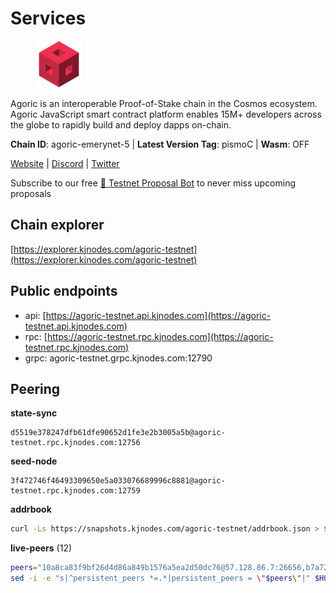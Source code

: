 # Services

<figure><img src="https://raw.githubusercontent.com/kj89/cosmos-images/main/logos/agoric.png" alt=""><figcaption></figcaption></figure>

Agoric is an interoperable Proof-of-Stake chain in the Cosmos ecosystem.  Agoric JavaScript smart contract platform enables 15M+ developers across the  globe to rapidly build and deploy dapps on-chain.

**Chain ID**: agoric-emerynet-5 | **Latest Version Tag**: pismoC | **Wasm**: OFF

[Website](https://agoric.com) | [Discord](https://discord.com/invite/qDW8DRes4s) | [Twitter](https://twitter.com/agoric)



Subscribe to our free [🤖 Testnet Proposal Bot](https://t.me/kjnodes_testnet_proposal_bot) to never miss upcoming proposals


## Chain explorer
[https://explorer.kjnodes.com/agoric-testnet](https://explorer.kjnodes.com/agoric-testnet)

## Public endpoints

* api: [https://agoric-testnet.api.kjnodes.com](https://agoric-testnet.api.kjnodes.com)
* rpc: [https://agoric-testnet.rpc.kjnodes.com](https://agoric-testnet.rpc.kjnodes.com)
* grpc: agoric-testnet.grpc.kjnodes.com:12790

## Peering

**state-sync**

```text
d5519e378247dfb61dfe90652d1fe3e2b3005a5b@agoric-testnet.rpc.kjnodes.com:12756
```

**seed-node**

```text
3f472746f46493309650e5a033076689996c8881@agoric-testnet.rpc.kjnodes.com:12759
```

**addrbook**
```bash
curl -Ls https://snapshots.kjnodes.com/agoric-testnet/addrbook.json > $HOME/.agoric/config/addrbook.json
```

**live-peers** (12)
```bash
peers="10a8ca83f9bf26d4d86a849b1576a5ea2d50dc76@57.128.86.7:26656,b7a728cbf102ff45dca7d9dc5b433408e240649f@65.109.23.114:14456,4dee5e4456307469d037c35eb0157f1f252b3f99@135.181.35.255:26656,980583e1dfd16988b6fdb22dd733f3260c535e45@192.241.137.132:26656,029b9018489d618e4368e9af34599e07a9fc07c9@34.67.193.183:26656,b74a421ccb5b9928a6a1a158c26189f18319c344@65.108.226.183:14456,fb86a0993c694c981a28fa1ebd1fd692f345348b@35.226.248.0:26656,98e1069b1cfc445e377eda6a0eadd94f7877065d@162.55.169.76:26656,70ac007461e0d912aeba6eda56ac3fed7d3087f8@135.181.85.31:26656,d5519e378247dfb61dfe90652d1fe3e2b3005a5b@65.109.68.190:12756,6f9e22eba0130f1a29c25e28beeae69b2621a403@35.238.67.135:26656,9853ad6e5a8db4bf4201d90f5f4d049baf32833e@54.209.171.126:26656"
sed -i -e "s|^persistent_peers *=.*|persistent_peers = \"$peers\"|" $HOME/.agoric/config/config.toml
```
